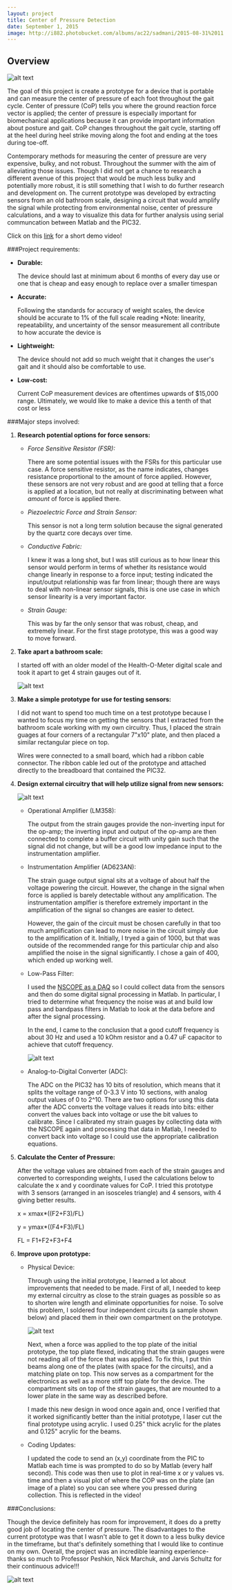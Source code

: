 ```yaml
---
layout: project
title: Center of Pressure Detection
date: September 1, 2015
image: http://i882.photobucket.com/albums/ac22/sadmani/2015-08-31%2011.13.55_zpsx6zwpogl.jpg
---
```





## Overview

![alt text](http://i882.photobucket.com/albums/ac22/sadmani/2015-08-31%2011.12.52_zpsuigfrudl.jpg)

The goal of this project is create a prototype for a device that is portable and can measure the center of pressure of each foot throughout the gait cycle. Center of pressure (CoP) tells you where the ground reaction force vector is applied; the center of pressure is especially important for biomechanical applications because it can provide important information about posture and gait. CoP changes throughout the gait cycle, starting off at the heel during heel strike moving along the foot and ending at the toes during toe-off.

Contemporary methods for measuring the center of pressure are very expensive, bulky, and not robust. Throughout the summer with the aim of alleviating those issues. Though I did not get a chance to research a different avenue of this project that would be much less bulky and potentially more robust, it is still something that I wish to do further research and development on. The current prototype was developed by extracting sensors from an old bathroom scale, designing a circuit that would amplify the signal while protecting from environmental noise, center of pressure calculations, and a way to visualize this data for further analysis using serial communcation between Matlab and the PIC32.

Click on this [link](https://vimeo.com/137880504) for a short demo video!

###Project requirements:

* **Durable:**

	The device should last at minimum about 6 months of every day use or one that is cheap and easy enough to replace over a smaller timespan
* **Accurate:**

	Following the standards for accuracy of weight scales, the device should be accurate to 1% of the full scale reading
	*Note: linearity, repeatability, and uncertainty of the sensor measurement all contribute to how accurate the device is
* **Lightweight:**

	The device should not add so much weight that it changes the user's gait and it should also be comfortable to use.

* **Low-cost:**

	Current CoP measurement devices are oftentimes upwards of $15,000 range. Ultimately, we would like to make a device this a tenth of that cost or less 

###Major steps involved:

1. **Research potential options for force sensors:**

	* *Force Sensitive Resistor (FSR):*

		There are some potential issues with the FSRs for this particular use case. A force sensitive resistor, as the name indicates, changes resistance proportional to the amount of force applied. However, these sensors are not very robust and are good at telling that a force is applied at a location, but not really at discriminating between what *amount* of force is applied there.

	* *Piezoelectric Force and Strain Sensor:*

		This sensor is not a long term solution because the signal generated by the quartz core decays over time.

	* *Conductive Fabric:*

		I knew it was a long shot, but I was still curious as to how linear this sensor would perform in terms of whether its resistance would change linearly in response to a force input; testing indicated the input/output relationship was far from linear; though there are ways to deal with non-linear sensor signals, this is one use case in which sensor linearity is a very important factor.

	* *Strain Gauge:*

		This was by far the only sensor that was robust, cheap, and extremely linear. For the first stage prototype, this was a good way to move forward.


2. **Take apart a bathroom scale:**

	I started off with an older model of the Health-O-Meter digital scale and took it apart to get 4 strain gauges out of it.

	![alt text](http://i882.photobucket.com/albums/ac22/sadmani/homscale_zpsgidef5ww.jpeg "bathroom scale")

3. **Make a simple prototype for use for testing sensors:**

	I did not want to spend too much time on a test prototype because I wanted to focus my time on getting the sensors that I extracted from the bathroom scale working with my own circuitry. Thus, I placed the strain guages at four corners of a rectangular 7"x10" plate, and then placed a similar rectangular piece on top.
 
	Wires were connected to a small board, which had a ribbon cable connector. The ribbon cable led out of the prototype and attached directly to the breadboard that contained the PIC32.


4. **Design external circuitry that will help utilize signal from new sensors:**

	![alt text](http://i882.photobucket.com/albums/ac22/sadmani/circuit_explained_zpsf9jbl7cs.png "circuit explained")

	
	* Operational Amplifier (LM358):

		The output from the strain gauges provide the non-inverting input for the op-amp; the inverting input and output of the op-amp are then connected to complete a buffer circuit with unity gain such that the signal did not change, but will be a good low impedance input to the instrumentation amplifier.

	* Instrumentation Amplifier (AD623AN):

		The strain guage output signal sits at a voltage of about half the voltage powering the circuit. However, the change in the signal when force is applied is barely detectable without any amplification. The instrumentation amplfier is therefore extremely important in the amplification of the signal so changes are easier to detect.

		However, the gain of the circuit must be chosen carefully in that too much amplification can lead to more noise in the circuit simply due to the amplification of it. Initially, I tryed a gain of 1000, but that was outside of the recommended range for this particular chip and also amplified the noise in the signal significantly. I chose a gain of 400, which ended up working well.

	* Low-Pass Filter:

		I used the [NSCOPE as a DAQ](http://hades.mech.northwestern.edu/index.php/NScope) so I could collect data from the sensors and then do some digital signal processing in Matlab. In particular, I tried to determine what frequency the noise was at and build low pass and bandpass filters in Matlab to look at the data before and after the signal processing.

		In the end, I came to the conclusion that a good cutoff frequency is about 30 Hz and used a 10 kOhm resistor and a 0.47 uF capacitor to achieve that cutoff frequency.

		![alt text](http://i882.photobucket.com/albums/ac22/sadmani/S1_no_weight_zpsxkgvpgr8.jpg "circuits") 
	

	* Analog-to-Digital Converter (ADC):

		The ADC on the PIC32 has 10 bits of resolution, which means that it splits the voltage range of 0-3.3 V into 10 sections, with analog output values of 0 to 2^10. There are two options for usng this data after the ADC converts the voltage values it reads into bits: either convert the values back into voltage or use the bit values to calibrate. Since I calibrated my strain guages by collecting data with the NSCOPE again and processing that data in Matlab, I needed to convert back into voltage so I could use the appropriate calibration equations.


5. **Calculate the Center of Pressure:**

	After the voltage values are obtained from each of the strain gauges and converted to corresponding weights, I used the calculations below to calculate the x and y coordinate values for CoP. I tried this prototype with 3 sensors (arranged in an isosceles triangle) and 4 sensors, with 4 giving better results.

	x = xmax*((F2+F3)/FL)	

	y = ymax*((F4+F3)/FL)

	FL = F1+F2+F3+F4


6. **Improve upon prototype:**

	* Physical Device:

		Through using the initial prototype, I learned a lot about improvements that needed to be made. First of all, I needed to keep my external circuitry as close to the strain guages as possible so as to shorten wire length and eliminate opportunities for noise. To solve this problem, I soldered four independent circuits (a sample shown below) and placed them in their own compartment on the prototype.

		![alt text](http://i882.photobucket.com/albums/ac22/sadmani/2015-08-31%2011.13.23_zpsgemkwws0.jpg "circuits") 

		Next, when a force was applied to the top plate of the initial prototype, the top plate flexed, indicating that the strain gauges were not reading all of the force that was applied. To fix this, I put thin beams along one of the plates (with space for the circuits), and a matching plate on top. This now serves as a compartment for the electronics as well as a more stiff top plate for the device. The compartment sits on top of the strain gauges, that are mounted to a lower plate in the same way as described before.

		I made this new design in wood once again and, once I verified that it worked significantly better than the initial prototype, I laser cut the final prototype using acrylic. I used 0.25" thick acrylic for the plates and 0.125" acrylic for the beams.

	* Coding Updates:
		
		I updated the code to send an (x,y) coordinate from the PIC to Matlab each time is was prompted to do so by Matlab (every half second). This code was then use to plot in real-time x or y values vs. time and then a visual plot of where the COP was on the plate (an image of a plate) so you can see where you pressed during collection. This is reflected in the video!


###Conclusions:

Though the device definitely has room for improvement, it does do a pretty good job of locating the center of pressure. The disadvantages to the current prototype was that I wasn't able to get it down to a less bulky device in the timeframe, but that's definitely something that I would like to continue on my own. Overall, the project was an incredible learning experience- thanks so much to Professor Peshkin, Nick Marchuk, and Jarvis Schultz for their continuous advice!!!


![alt text](http://i882.photobucket.com/albums/ac22/sadmani/evolution_of_designs_zpshokeajiw.png "Final Prototype Evolution")
